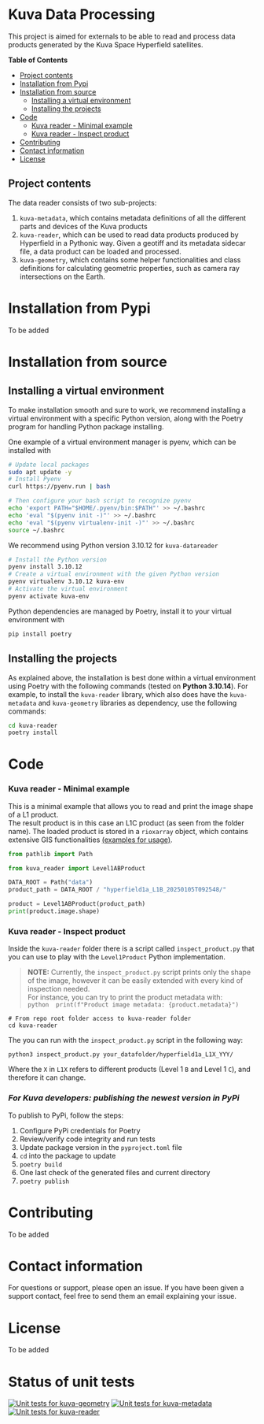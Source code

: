 # Kuva Data Processing

This project is aimed for externals to be able to read and process data products
generated by the Kuva Space Hyperfield satellites.

**Table of Contents**
- [Project contents](#project-contents)
- [Installation from Pypi](#installation-from-pypi)
- [Installation from source](#installation-from-source)
  - [Installing a virtual environment](#installing-a-virtual-environment)
  - [Installing the projects](#installing-the-projects)
- [Code](#code)
  - [Kuva reader - Minimal example](#kuva-reader---minimal-example)
  - [Kuva reader - Inspect product](#kuva-reader---inspect-product)
- [Contributing](#contributing)
- [Contact information](#contact-information)
- [License](#license)

## Project contents

The data reader consists of two sub-projects:

1. `kuva-metadata`, which contains metadata definitions of all the different parts and 
devices of the Kuva products
2. `kuva-reader`, which can be used to read data products produced by Hyperfield in a 
Pythonic way. Given a geotiff and its metadata sidecar file, a data product can be 
loaded and processed.
3. `kuva-geometry`, which contains some helper functionalities and class definitions for 
calculating geometric properties, such as camera ray intersections on the Earth.


# Installation from Pypi

To be added

# Installation from source

## Installing a virtual environment

To make installation smooth and sure to work, we recommend installing a virtual 
environment with a specific Python version, along with the Poetry program for handling Python package installing.

One example of a virtual environment manager is pyenv, which can be installed with

```bash
# Update local packages
sudo apt update -y
# Install Pyenv
curl https://pyenv.run | bash

# Then configure your bash script to recognize pyenv
echo 'export PATH="$HOME/.pyenv/bin:$PATH"' >> ~/.bashrc
echo 'eval "$(pyenv init -)"' >> ~/.bashrc
echo 'eval "$(pyenv virtualenv-init -)"' >> ~/.bashrc
source ~/.bashrc
```

We recommend using Python version 3.10.12 for `kuva-datareader`

```bash
# Install the Python version
pyenv install 3.10.12
# Create a virtual environment with the given Python version
pyenv virtualenv 3.10.12 kuva-env
# Activate the virtual environment
pyenv activate kuva-env
```

Python dependencies are managed by Poetry, install it to your virtual environment with

```bash
pip install poetry
```


## Installing the projects

As explained above, the installation is best done within a virtual environment using 
Poetry with the following commands (tested on **Python 3.10.14**). For example, to install 
the `kuva-reader` library, which also does have the `kuva-metadata` and `kuva-geometry` 
libraries as dependency, use the following commands:


```bash
cd kuva-reader
poetry install
```


# Code
### Kuva reader - Minimal example

This is a minimal example that allows you to read and print the image shape of a L1 product. \
The result product is in this case an L1C product (as seen from the folder name). 
The loaded product is stored in a `rioxarray` object, which contains extensive GIS functionalities [(examples for usage)](https://corteva.github.io/rioxarray/stable/examples/examples.html). 

```python
from pathlib import Path

from kuva_reader import Level1ABProduct

DATA_ROOT = Path("data")
product_path = DATA_ROOT / "hyperfield1a_L1B_20250105T092548/"

product = Level1ABProduct(product_path)
print(product.image.shape)
```

### Kuva reader - Inspect product

Inside the `kuva-reader` folder there is a script called `inspect_product.py` that you can use to play with the `Level1Product` Python implementation.

> **NOTE:** Currently, the `inspect_product.py` script prints only the shape of the image, however it can be easily extended with every kind of inspection needed.\
> For instance, you can try to print the product metadata with:\
    ```python 
    print(f"Product image metadata: {product.metadata}")
    ```

```shell
# From repo root folder access to kuva-reader folder
cd kuva-reader
``` 

The you can run with the `inspect_product.py` script in the following way:
```shell
python3 inspect_product.py your_datafolder/hyperfield1a_L1X_YYY/
``` 
Where the `X` in `L1X` refers to different products (Level 1 `B` and Level 1 `C`), and therefore it can change.


### *For Kuva developers: publishing the newest version in PyPi*

To publish to PyPi, follow the steps:

1. Configure PyPi credentials for Poetry
2. Review/verify code integrity and run tests
3. Update package version in the `pyproject.toml` file
4. `cd` into the package to update
5. `poetry build`
6. One last check of the generated files and current directory
7. `poetry publish`


# Contributing

To be added

# Contact information

For questions or support, please open an issue. If you have been given a support contact, 
feel free to send them an email explaining your issue.

# License

To be added

# Status of unit tests

[![Unit tests for kuva-geometry](https://github.com/KuvaSpace/kuva-data-processing/actions/workflows/test-kuva-geometry.yml/badge.svg)](https://github.com/KuvaSpace/kuva-data-processing/actions/workflows/test-kuva-geometry.yml)
[![Unit tests for kuva-metadata](https://github.com/KuvaSpace/kuva-data-processing/actions/workflows/test-kuva-metadata.yml/badge.svg)](https://github.com/KuvaSpace/kuva-data-processing/actions/workflows/test-kuva-metadata.yml)
[![Unit tests for kuva-reader](https://github.com/KuvaSpace/kuva-data-processing/actions/workflows/test-kuva-reader.yml/badge.svg)](https://github.com/KuvaSpace/kuva-data-processing/actions/workflows/test-kuva-reader.yml)
